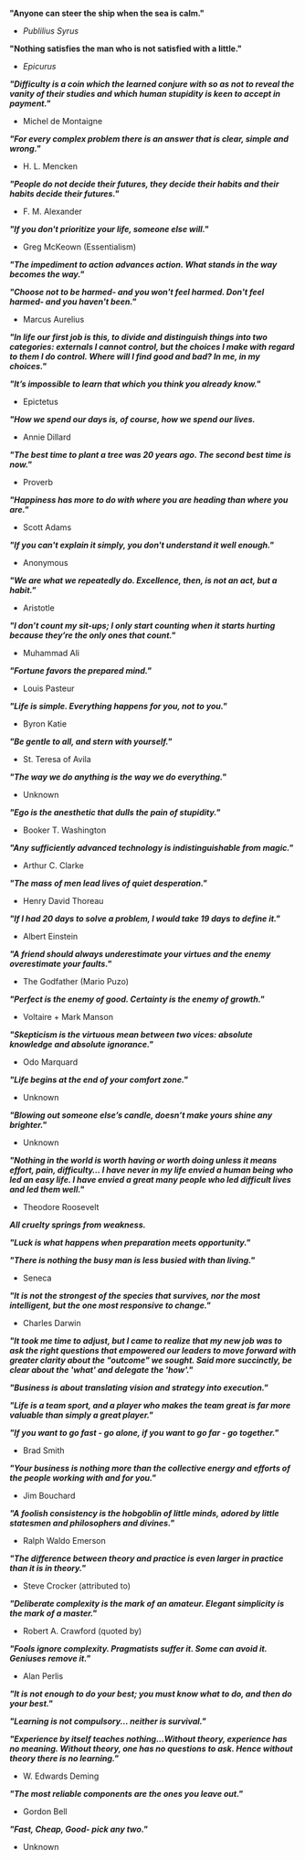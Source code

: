 **"Anyone can steer the ship when the sea is calm."**
- *Publilius Syrus*


**"Nothing satisfies the man who is not satisfied with a little."**
- *Epicurus*


***"Difficulty is a coin which the learned conjure with so as not to reveal the vanity of their studies and which human stupidity is keen to accept in payment."***
- Michel de Montaigne


***"For every complex problem there is an answer that is clear, simple and wrong."***
- H. L. Mencken


***"People do not decide their futures, they decide their habits and their habits decide their futures."***
- F. M. Alexander


***"If you don't prioritize your life, someone else will."***
- Greg McKeown (Essentialism)


***"The impediment to action advances action. What stands in the way becomes the way."***


***"Choose not to be harmed- and you won't feel harmed. Don't feel harmed- and you haven't been."***
- Marcus Aurelius


***"In life our first job is this, to divide and distinguish things into two categories: externals I cannot control, but the choices I make with regard to them I do control. Where will I find good and bad? In me, in my choices."***


***"It’s impossible to learn that which you think you already know."***
- Epictetus


***"How we spend our days is, of course, how we spend our lives.***
- Annie Dillard


***"The best time to plant a tree was 20 years ago. The second best time is now."***
- Proverb


***"Happiness has more to do with where you are heading than where you are."***
- Scott Adams


***"If you can't explain it simply, you don't understand it well enough."***
- Anonymous


***"We are what we repeatedly do. Excellence, then, is not an act, but a habit."***
- Aristotle


***"I don’t count my sit-ups; I only start counting when it starts hurting because they’re the only ones that count."***
- Muhammad Ali


***"Fortune favors the prepared mind."***
- Louis Pasteur


***"Life is simple. Everything happens for you, not to you."***
- Byron Katie


***"Be gentle to all, and stern with yourself."***
- St. Teresa of Avila


***"The way we do anything is the way we do everything."***
- Unknown


***"Ego is the anesthetic that dulls the pain of stupidity."***
- Booker T. Washington


***"Any sufficiently advanced technology is indistinguishable from magic."***
- Arthur C. Clarke


***"The mass of men lead lives of quiet desperation."***
- Henry David Thoreau


***"If I had 20 days to solve a problem, I would take 19 days to define it."***
- Albert Einstein


***"A friend should always underestimate your virtues and the enemy overestimate your faults."***
- The Godfather (Mario Puzo)


***"Perfect is the enemy of good. Certainty is the enemy of growth."***
- Voltaire + Mark Manson


***"Skepticism is the virtuous mean between two vices: absolute knowledge and absolute ignorance."***
- Odo Marquard


***"Life begins at the end of your comfort zone."***
- Unknown


***"Blowing out someone else’s candle, doesn’t make yours shine any brighter."***
- Unknown


***"Nothing in the world is worth having or worth doing unless it means effort, pain, difficulty… I have never in my life envied a human being who led an easy life. I have envied a great many people who led difficult lives and led them well."***
- Theodore Roosevelt


***All cruelty springs from weakness.***  

***"Luck is what happens when preparation meets opportunity."***  

***"There is nothing the busy man is less busied with than living."***  
- Seneca


***"It is not the strongest of the species that survives, nor the most intelligent, but the one most responsive to change."***
- Charles Darwin


***"It took me time to adjust, but I came to realize that my new job was to ask the right questions that empowered our leaders to move forward with greater clarity about the "outcome" we sought. Said more succinctly, be clear about the 'what' and delegate the 'how'."***  

***"Business is about translating vision and strategy into execution."***  

***"Life is a team sport, and a player who makes the team great is far more valuable than simply a great player."***  

***"If you want to go fast - go alone, if you want to go far - go together."***  
- Brad Smith


***"Your business is nothing more than the collective energy and efforts of the people working with and for you."***
- Jim Bouchard


***"A foolish consistency is the hobgoblin of little minds, adored by little statesmen and philosophers and divines."***
- Ralph Waldo Emerson


***"The difference between theory and practice is even larger in practice than it is in theory."***
- Steve Crocker (attributed to)


***"Deliberate complexity is the mark of an amateur. Elegant simplicity is the mark of a master."***
- Robert A. Crawford (quoted by)


***"Fools ignore complexity. Pragmatists suffer it. Some can avoid it. Geniuses remove it."***
- Alan Perlis


***"It is not enough to do your best; you must know what to do, and then do your best."***  

***"Learning is not compulsory... neither is survival."***  

***"Experience by itself teaches nothing…Without theory, experience has no meaning. Without theory, one has no questions to ask. Hence without theory there is no learning."***  
- W. Edwards Deming


***"The most reliable components are the ones you leave out."***
- Gordon Bell


***"Fast, Cheap, Good- pick any two."*** 
- Unknown
